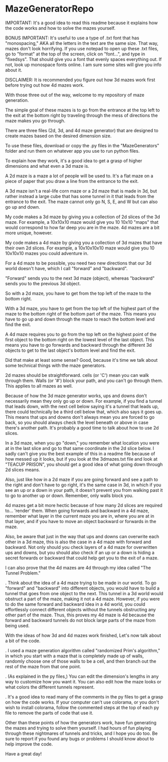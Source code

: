 # MazeGeneratorRepo

IMPORTANT: It's a good idea to read this readme because it explains how the code works and how to solve the mazes yourself.

BONUS IMPORTANT: It's useful to use a type of .txt font that has "monospacing," AKA all the letters in the text are the same size. That way, mazes don't look horrifying. If you use notepad to open up these .txt files, go to "format" at the top of the screen, click on "font...", and type in "fixedsys". That should give you a font that evenly spaces everything out. If not, look up monospace fonts online. I am sure some sites will give you info about it.

DISCLAIMER: It is recommended you figure out how 3d mazes work first before trying out how 4d mazes work.

With those three out of the way, welcome to my repository of maze generation.

The simple goal of these mazes is to go from the entrance at the top left to the exit at the bottom right by traveling through the mess of directions the maze makes you go through.

There are three files (2d, 3d, and 4d maze generator) that are designed to create mazes based on the desired dimension size. 

To use these files, download or copy the .py files in the "MazeGenerators" folder and run them on whatever app you use to run python files.

To explain how they work, it's a good idea to get a grasp of higher dimensions and what even a 3d maze is.

A 2d maze is a maze a lot of people will be used to. It's a flat maze on a piece of paper that you draw a line from the entrance to the exit. 

A 3d maze isn't a real-life corn maze or a 2d maze that is made in 3d, but rather instead a large cube that has some tunnel in it that leads from the entrance to the exit. The maze cannot only go N, S, E, and W but can also go up and down.

My code makes a 3d maze by giving you a collection of 2d slices of the 3d maze. For example, a 10x10x10 maze would give you 10 10x10 "maps" that would correspond to how far deep you are in the maze. 4d mazes are a bit more unique, however.

My code makes a 4d maze by giving you a collection of 3d mazes that have their own 2d slices. For example, a 10x10x10x10 maze would give you 10 10x10x10 mazes you could adventure in.

For a 4d maze to be possible, you need two new directions that our 3d world doesn't have, which I call "forward" and "backward".

"Forward" sends you to the next 3d maze (object), whereas "backward" sends you to the previous 3d object.

So with a 2d maze, you have to get from the top left of the maze to the bottom right.

With a 3d maze, you have to get from the top left of the highest part of the maze to the bottom right of the bottom part of the maze. This means you have to go up and down through the maze to reach the bottom level and find the exit.

A 4d maze requires you to go from the top left on the highest point of the first object to the bottom right on the lowest level of the last object. This means you have to go forwards and backward through the different 3d objects to get to the last object's bottom level and find the exit.

Did that make at least some sense? Good, because it's time we talk about some technical things with the maze generators.

2d mazes should be straightforward. cells (or 'C') mean you can walk through them. Walls (or '#') block your path, and you can't go through them. This applies to all mazes as well.

Because of how the 3d maze generator works, ups and downs don't necessarily mean they only go up or down. For example, if you find a tunnel that leads down, with the next cell below saying it's a tunnel that leads up, there could technically be a third cell below that, which also says it goes up. This means that ups and downs don't always mean you are forced to go back, so you should always check the level beneath or above in case there's another path. It's probably a good time to talk about how to use 2d slices.

In a 3d maze, when you go "down," you remember what location you were at in the last slice and go to that same coordinate in the 2d slice below. I sadly can't give you the best example of this in a readme file because of how messed up it looks, but if you look at the 3dmazes.txt file and look at "TEACUP PRISON", you should get a good idea of what going down through 2d slices means.

Also, just like how in a 2d maze if you are going forward and see a path to the right and don't have to go right, it's the same case in 3d, in which if you see an up or a down in your path, it doesn't prevent you from walking past it to go to another up or down. Remember, only walls block you.

4d mazes get a bit more hectic because of how many 2d slices are required to... 'render' them. When going forwards and backward in a 4d maze, remember what layer in the current maze you are in, where you are at in that layer, and if you have to move an object backward or forwards in the maze.

Also, be aware that just in the way that ups and downs can overwrite each other in a 3d maze, this is also the case in a 4d maze with forward and backward. Not only should you check layers of a 4d maze for overwritten ups and downs, but you should also check if an up or a down is hiding a secret forwards or backward that could help get you to the exit of a maze.

I can also prove that the 4d mazes are 4d through my idea called "The Tunnel Problem."

. Think about the idea of a 4d maze trying to be made in our world. To go "forward" and "backward" into different objects, you would have to build a tunnel that goes from one object to the next. This tunnel in a 3d world would obstruct a part of the maze, making it not a 4d maze. However, if you were to do the same forward and backward idea in a 4d world, you could effortlessly connect different objects without the tunnels obstructing any other part of the maze. Thus, this proves my 4d maze is 4d because the forward and backward tunnels do not block large parts of the maze from being used.

With the ideas of how 3d and 4d mazes work finished, Let's now talk about a bit of the code.

. I used a maze generation algorithm called "randomized Prim's algorithm," in which you start with a maze that is completely made up of walls, randomly choose one of those walls to be a cell, and then branch out the rest of the maze from that one point.

. (As explained in the py files,) You can edit the dimension's lengths in any way to customize how you want it. You can also edit how the maze looks or what colors the different tunnels represent.

. It's a good idea to read many of the comments in the py files to get a grasp on how the code works. If your computer can't use colorama, or you don't wish to install colorama, follow the commented steps at the top of each py file to remove the parts of code that use it.

Other than these points of how the generators work, have fun generating the mazes and trying to solve them yourself. I had hours of fun playing through these nightmares of tunnels and tricks, and I hope you do too. Be sure to report if you found any bugs or problems I should know about to help improve the code.

Have a great day!
